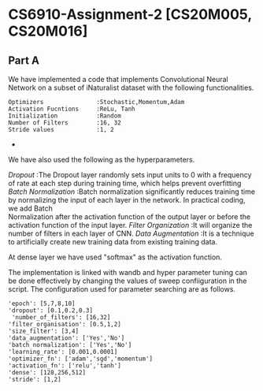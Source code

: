 # CS6910-Assignment-2 [CS20M005, CS20M016]

Part A
-
We have implemented a code that implements Convolutional Neural Network on a subset of iNaturalist dataset with the following functionalities.
```
Optimizers               :Stochastic,Momentum,Adam
Activation Fucntions     :ReLu, Tanh
Initialization           :Random
Number of Filters        :16, 32
Stride values            :1, 2
```
-
We have also used the following as the hyperparameters.

*Dropout*                 :The Dropout layer randomly sets input units to 0 with a frequency of rate at each step during training time, which helps prevent overfitting
*Batch Normalization*     :Batch normalization significantly reduces training time by normalizing the input of each layer in the network. In practical coding, we add Batch   
                           Normalization after the activation function of the output layer or before the activation function of the input layer. 
*Filter Organization*     :It will organize the number of filters in each layer of CNN.
*Data Augmentation*       :It is a technique to artificially create new training data from existing training data.

At dense layer we have used "softmax" as the activation function.

The implementation is linked with wandb and hyper parameter tuning can be done effectively by changing the values of sweep confiiguration in the script. The configuration used for parameter searching are as follows.
```
'epoch': [5,7,8,10]
'dropout': [0.1,0.2,0.3]
 'number_of_filters': [16,32]
'filter_organisation': [0.5,1,2]
'size_filter': [3,4]
'data_augmentation': ['Yes','No']
'batch normalization': ['Yes','No']
'learning_rate': [0.001,0.0001]
'optimizer_fn': ['adam','sgd','momentum']
'activation_fn': ['relu','tanh']
'dense': [128,256,512]
'stride': [1,2]
```

